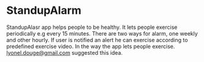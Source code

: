 # StandupAlarm
StandupAlasr app helps people to be healthy.
It lets people exercise periodically e.g every 15 minutes.
There are two ways for alarm, one weekly and other hourly.
If user is notified an alert he can exercise according to 
predefined exercise video.
In the way the app lets people exercise.
lyonel.douge@gmail.com suggested this idea.
